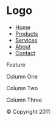 <!DOCTYPE html>
<html lang="en">
	<head>
		<meta charset="utf-8">
  		<meta name="viewport" content="width=device-width">
 		<title>Module 04</title>
  		<link rel="stylesheet" media="screen" href="https://fontlibrary.org/en" type="text/css"/>
		<link rel="stylesheet" type="text/css" href="M04style.css">
  </head>
	<body>
		<div id="header">
			<h1>Logo</h1>
			<div id="nav">
				<ul>
					<li><a href="">Home</a></li>
					<li><a href="">Products</a></li>
					<li><a href="">Services</a></li>
					<li><a href="">About</a></li>
					<li><a href="">Contact</a></li>
				</ul>
			</div>
		</div>
		<div id="content">
			<div id="feature">
				<p>Feature</p>
			</div>
			<div class="article column1">
				<p>Column One</p>
			</div>
			<div class="article column2">
				<p>Column Two</p>
			</div>
			<div class="article column3">
				<p>Column Three</p>
			</div>
		</div>
		<div id="footer">
			<p>&copy; Copyright 2011</p>
		</div>
	</body>
</html>
